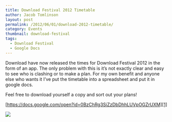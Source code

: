 ```yaml
---
title: Download Festival 2012 Timetable
author: Jacob Tomlinson
layout: post
permalink: /2012/06/01/download-2012-timetable/
category: Events
thumbnail: download-festival
tags:
  - Download Festival
  - Google Docs
---
```

Download have now released the times for Download Festival 2012 in the form of an app. The only problem with this is it&#8217;s not exactly clear and easy to see who is clashing or to make a plan. For my own benefit and anyone else who wants it I&#8217;ve put the timetable into a spreadsheet and put it in google docs.

Feel free to download yourself a copy and sort out your plans!

[https://docs.google.com/open?id=0BzChRg3SiZzDbDhhLUVpOGZrUXM][1]

![](http://i.imgur.com/z0AE46p.png)

 [1]: https://docs.google.com/open?id=0BzChRg3SiZzDbDhhLUVpOGZrUXM "Download 2012 Timetable"
